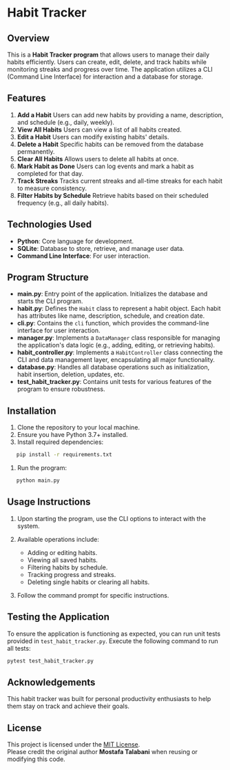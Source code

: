 # Habit Tracker
## Overview
This is a **Habit Tracker program** that allows users to manage their daily habits efficiently. Users can create, edit, delete, and track habits while monitoring streaks and progress over time. The application utilizes a CLI (Command Line Interface) for interaction and a database for storage.
## Features
1. **Add a Habit**
Users can add new habits by providing a name, description, and schedule (e.g., daily, weekly).
2. **View All Habits**
Users can view a list of all habits created.
3. **Edit a Habit**
Users can modify existing habits' details.
4. **Delete a Habit**
Specific habits can be removed from the database permanently.
5. **Clear All Habits**
Allows users to delete all habits at once.
6. **Mark Habit as Done**
Users can log events and mark a habit as completed for that day.
7. **Track Streaks**
Tracks current streaks and all-time streaks for each habit to measure consistency.
8. **Filter Habits by Schedule**
Retrieve habits based on their scheduled frequency (e.g., all daily habits).

## Technologies Used
- **Python**: Core language for development.
- **SQLite**: Database to store, retrieve, and manage user data.
- **Command Line Interface**: For user interaction.

## Program Structure
- **main.py**: Entry point of the application. Initializes the database and starts the CLI program.
- **habit.py**: Defines the `Habit` class to represent a habit object. Each habit has attributes like name, description, schedule, and creation date.
- **cli.py**: Contains the `cli` function, which provides the command-line interface for user interaction.
- **manager.py**: Implements a `DataManager` class responsible for managing the application's data logic (e.g., adding, editing, or retrieving habits).
- **habit_controller.py**: Implements a `HabitController` class connecting the CLI and data management layer, encapsulating all major functionality.
- **database.py**: Handles all database operations such as initialization, habit insertion, deletion, updates, etc.
- **test_habit_tracker.py**: Contains unit tests for various features of the program to ensure robustness.

## Installation
1. Clone the repository to your local machine.
2. Ensure you have Python 3.7+ installed.
3. Install required dependencies:
``` bash
   pip install -r requirements.txt
```
1. Run the program:
``` bash
   python main.py
```
## Usage Instructions
1. Upon starting the program, use the CLI options to interact with the system.
2. Available operations include:
    - Adding or editing habits.
    - Viewing all saved habits.
    - Filtering habits by schedule.
    - Tracking progress and streaks.
    - Deleting single habits or clearing all habits.

3. Follow the command prompt for specific instructions.

## Testing the Application
To ensure the application is functioning as expected, you can run unit tests provided in `test_habit_tracker.py`. Execute the following command to run all tests:
``` bash
pytest test_habit_tracker.py
```
## Acknowledgements
This habit tracker was built for personal productivity enthusiasts to help them stay on track and achieve their goals.

## License

This project is licensed under the [MIT License](LICENSE).  
Please credit the original author **Mostafa Talabani** when reusing or modifying this code.
